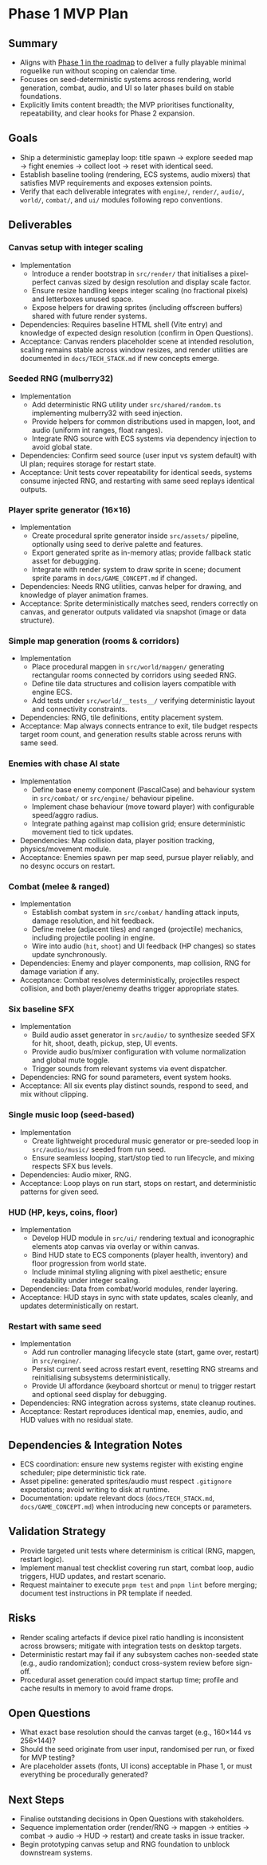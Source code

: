 # Phase 1 MVP Plan

## Summary
- Aligns with [Phase 1 in the roadmap](../ROADMAP.md#%F0%9F%A7%B1-phase-1-mvp-23-wochen) to deliver a fully playable minimal roguelike run without scoping on calendar time.
- Focuses on seed-deterministic systems across rendering, world generation, combat, audio, and UI so later phases build on stable foundations.
- Explicitly limits content breadth; the MVP prioritises functionality, repeatability, and clear hooks for Phase 2 expansion.

## Goals
- Ship a deterministic gameplay loop: title spawn → explore seeded map → fight enemies → collect loot → reset with identical seed.
- Establish baseline tooling (rendering, ECS systems, audio mixers) that satisfies MVP requirements and exposes extension points.
- Verify that each deliverable integrates with `engine/`, `render/`, `audio/`, `world/`, `combat/`, and `ui/` modules following repo conventions.

## Deliverables

### Canvas setup with integer scaling
- Implementation
  - Introduce a render bootstrap in `src/render/` that initialises a pixel-perfect canvas sized by design resolution and display scale factor.
  - Ensure resize handling keeps integer scaling (no fractional pixels) and letterboxes unused space.
  - Expose helpers for drawing sprites (including offscreen buffers) shared with future render systems.
- Dependencies: Requires baseline HTML shell (Vite entry) and knowledge of expected design resolution (confirm in Open Questions).
- Acceptance: Canvas renders placeholder scene at intended resolution, scaling remains stable across window resizes, and render utilities are documented in `docs/TECH_STACK.md` if new concepts emerge.

### Seeded RNG (mulberry32)
- Implementation
  - Add deterministic RNG utility under `src/shared/random.ts` implementing mulberry32 with seed injection.
  - Provide helpers for common distributions used in mapgen, loot, and audio (uniform int ranges, float ranges).
  - Integrate RNG source with ECS systems via dependency injection to avoid global state.
- Dependencies: Confirm seed source (user input vs system default) with UI plan; requires storage for restart state.
- Acceptance: Unit tests cover repeatability for identical seeds, systems consume injected RNG, and restarting with same seed replays identical outputs.

### Player sprite generator (16×16)
- Implementation
  - Create procedural sprite generator inside `src/assets/` pipeline, optionally using seed to derive palette and features.
  - Export generated sprite as in-memory atlas; provide fallback static asset for debugging.
  - Integrate with render system to draw sprite in scene; document sprite params in `docs/GAME_CONCEPT.md` if changed.
- Dependencies: Needs RNG utilities, canvas helper for drawing, and knowledge of player animation frames.
- Acceptance: Sprite deterministically matches seed, renders correctly on canvas, and generator outputs validated via snapshot (image or data structure).

### Simple map generation (rooms & corridors)
- Implementation
  - Place procedural mapgen in `src/world/mapgen/` generating rectangular rooms connected by corridors using seeded RNG.
  - Define tile data structures and collision layers compatible with engine ECS.
  - Add tests under `src/world/__tests__/` verifying deterministic layout and connectivity constraints.
- Dependencies: RNG, tile definitions, entity placement system.
- Acceptance: Map always connects entrance to exit, tile budget respects target room count, and generation results stable across reruns with same seed.

### Enemies with chase AI state
- Implementation
  - Define base enemy component (PascalCase) and behaviour system in `src/combat/` or `src/engine/` behaviour pipeline.
  - Implement chase behaviour (move toward player) with configurable speed/aggro radius.
  - Integrate pathing against map collision grid; ensure deterministic movement tied to tick updates.
- Dependencies: Map collision data, player position tracking, physics/movement module.
- Acceptance: Enemies spawn per map seed, pursue player reliably, and no desync occurs on restart.

### Combat (melee & ranged)
- Implementation
  - Establish combat system in `src/combat/` handling attack inputs, damage resolution, and hit feedback.
  - Define melee (adjacent tiles) and ranged (projectile) mechanics, including projectile pooling in engine.
  - Wire into audio (`hit`, `shoot`) and UI feedback (HP changes) so states update synchronously.
- Dependencies: Enemy and player components, map collision, RNG for damage variation if any.
- Acceptance: Combat resolves deterministically, projectiles respect collision, and both player/enemy deaths trigger appropriate states.

### Six baseline SFX
- Implementation
  - Build audio asset generator in `src/audio/` to synthesize seeded SFX for hit, shoot, death, pickup, step, UI events.
  - Provide audio bus/mixer configuration with volume normalization and global mute toggle.
  - Trigger sounds from relevant systems via event dispatcher.
- Dependencies: RNG for sound parameters, event system hooks.
- Acceptance: All six events play distinct sounds, respond to seed, and mix without clipping.

### Single music loop (seed-based)
- Implementation
  - Create lightweight procedural music generator or pre-seeded loop in `src/audio/music/` seeded from run seed.
  - Ensure seamless looping, start/stop tied to run lifecycle, and mixing respects SFX bus levels.
- Dependencies: Audio mixer, RNG.
- Acceptance: Loop plays on run start, stops on restart, and deterministic patterns for given seed.

### HUD (HP, keys, coins, floor)
- Implementation
  - Develop HUD module in `src/ui/` rendering textual and iconographic elements atop canvas via overlay or within canvas.
  - Bind HUD state to ECS components (player health, inventory) and floor progression from world state.
  - Include minimal styling aligning with pixel aesthetic; ensure readability under integer scaling.
- Dependencies: Data from combat/world modules, render layering.
- Acceptance: HUD stays in sync with state updates, scales cleanly, and updates deterministically on restart.

### Restart with same seed
- Implementation
  - Add run controller managing lifecycle state (start, game over, restart) in `src/engine/`.
  - Persist current seed across restart event, resetting RNG streams and reinitialising subsystems deterministically.
  - Provide UI affordance (keyboard shortcut or menu) to trigger restart and optional seed display for debugging.
- Dependencies: RNG integration across systems, state cleanup routines.
- Acceptance: Restart reproduces identical map, enemies, audio, and HUD values with no residual state.

## Dependencies & Integration Notes
- ECS coordination: ensure new systems register with existing engine scheduler; pipe deterministic tick rate.
- Asset pipeline: generated sprites/audio must respect `.gitignore` expectations; avoid writing to disk at runtime.
- Documentation: update relevant docs (`docs/TECH_STACK.md`, `docs/GAME_CONCEPT.md`) when introducing new concepts or parameters.

## Validation Strategy
- Provide targeted unit tests where determinism is critical (RNG, mapgen, restart logic).
- Implement manual test checklist covering run start, combat loop, audio triggers, HUD updates, and restart scenario.
- Request maintainer to execute `pnpm test` and `pnpm lint` before merging; document test instructions in PR template if needed.

## Risks
- Render scaling artefacts if device pixel ratio handling is inconsistent across browsers; mitigate with integration tests on desktop targets.
- Deterministic restart may fail if any subsystem caches non-seeded state (e.g., audio randomization); conduct cross-system review before sign-off.
- Procedural asset generation could impact startup time; profile and cache results in memory to avoid frame drops.

## Open Questions
- What exact base resolution should the canvas target (e.g., 160×144 vs 256×144)?
- Should the seed originate from user input, randomised per run, or fixed for MVP testing?
- Are placeholder assets (fonts, UI icons) acceptable in Phase 1, or must everything be procedurally generated?

## Next Steps
- Finalise outstanding decisions in Open Questions with stakeholders.
- Sequence implementation order (render/RNG → mapgen → entities → combat → audio → HUD → restart) and create tasks in issue tracker.
- Begin prototyping canvas setup and RNG foundation to unblock downstream systems.
